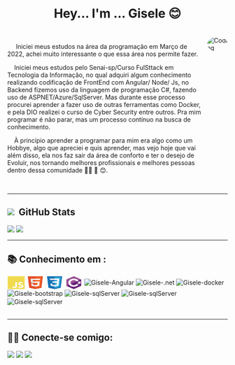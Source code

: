 <h1 align="center" > Hey... I'm ... Gisele 😊 </h1>

<br>
<div align="flex-start" style="display:flex">
<div>
  <p style="flex-direction:column"> 
    &nbsp;&nbsp;&nbsp;&nbsp; Iniciei meus estudos na área da programação em Março de 2022, achei muito interessante o que essa área nos permite fazer.
    </p>
    <p>
    &nbsp;&nbsp;&nbsp;&nbsp;Iniciei meus estudos pelo Senai-sp/Curso FulSttack em Tecnologia da Informação, no qual adquiri algum conhecimento realizando codificação de FrontEnd com Angular/ Node/ Js, no Backend fizemos uso da linguagem de programação C#, fazendo uso de ASPNET/Azure/SqlServer. Mas durante esse processo procurei aprender a fazer uso de outras ferramentas como Docker, e pela DIO realizei o curso de Cyber Security entre outros. Pra mim programar é não parar, mas um processo contínuo na busca de conhecimento.
    </p>
    <p>
    &nbsp;&nbsp;&nbsp;&nbsp;À princípio aprender a programar para mim era algo como um Hobbye, algo que apreciei e quis aprender, mas vejo hoje que vai além disso, ela nos faz sair da área de conforto e ter o desejo de Evoluir, nos tornando melhores profissionais e melhores pessoas dentro dessa comunidade ✌🏻 🩷 😊.   
  </p> 
  </div>
  <img  alt="Coding" width="30%" height="30%" style=" margin-left: 4px; border-radius:50%" src="https://media.giphy.com/media/qgQUggAC3Pfv687qPC/giphy.gif">
</div>

<br/>
<hr/>

<div>
<h2><img src="https://icongr.am/octicons/mark-github.svg?size=30&color=605c5c"> &nbsp;GitHub Stats</h2>
  <img height="180em" src="https://github-readme-stats.vercel.app/api/top-langs/?username=GiseleMN&layout=compact&langs_count=16&theme=trasnparent&bg_color=000&border_color=30A3DC&title_color=E94D5F&text_color=FFF&hide_title=true"/>
  <img height="180em" src="https://github-readme-stats.vercel.app/api?username=GiseleMN&theme=transparent&bg_color=000&border_color=30A3DC&show_icons=true&icon_color=30A3DC&title_color=E94D5F&text_color=FFF&hide_title=true&hide=stars"/>
</div>
<hr/>

<h2> 📚 Conhecimento em :</h2>
<div style="display: inline_block">

  <img align="center" alt="Gisele-Js" height="30" width="40" src="https://raw.githubusercontent.com/devicons/devicon/master/icons/javascript/javascript-plain.svg">  
  <img align="center" alt="Gisele-HTML" height="30" width="40" src="https://raw.githubusercontent.com/devicons/devicon/master/icons/html5/html5-original.svg">
  <img align="center" alt="Gisele-CSS" height="30" width="40" src="https://raw.githubusercontent.com/devicons/devicon/master/icons/css3/css3-original.svg">
  <img align="center" alt="Gisele-Csharp" height="30" width="40" src="https://raw.githubusercontent.com/devicons/devicon/master/icons/csharp/csharp-original.svg">
  <img align="center" alt="Gisele-Angular" height="30" width="40" src="https://icongr.am/devicon/angularjs-original.svg?size=128&color=currentColor">     
  <img align="center" alt="Gisele-.net" height="30" width="40" src="https://icongr.am/devicon/dot-net-original-wordmark.svg?size=41&color=f8f7f7">     
  <img align="center" alt="Gisele-docker" height="30" width="40" src="https://icongr.am/devicon/docker-original-wordmark.svg?size=41&color=currentColor">  
   <img align="center" alt="Gisele-bootstrap" height="30" width="40" src="https://icongr.am/devicon/bootstrap-plain-wordmark.svg?size=41&color=9853d0">  
<img align="center" alt="Gisele-sqlServer" height="30" width="40" src="https://icongr.am/entypo/database.svg?size=41&color=ffffff">  
  <img align="center" alt="Gisele-sqlServer" height="30" width="100" src="https://img.shields.io/badge/Microsoft%20SQL%20Server-5C5543?style=for-the-badge&logo=microsoft%20sql%20server&logoColor=white">   
  <img align="center" alt="Gisele-sqlServer" height="30" width="100" src="https://img.shields.io/badge/Figma-black?style=for-the-badge&logo=figma&logoColor=EA4C89">    
   
</div>
<br>
<hr/>

<h2>🤙🏻 Conecte-se comigo:</h2>
  
<div>   	
 <a href="https://discord.gg/SB49vsz3" target="_blank"><img src="https://img.shields.io/badge/Discord-7289DA?style=for-the-badge&logo=discord&logoColor=white" target="_blank"></a> 
  <a href = "mailto:giginisimura@gmail.com"><img src="https://img.shields.io/badge/Gmail-D14836?style=for-the-badge&logo=gmail&logoColor=white" target="_blank"></a>  
  <a href = "https://www.linkedin.com/in/gisele-nisimura-785b32244/"><img src="https://img.shields.io/static/v1?label=Gi&message=Linkedin&color=1B6AC6&style=for-the-badge&logo=ghost" target="_blank"></a>  
  
</div>
